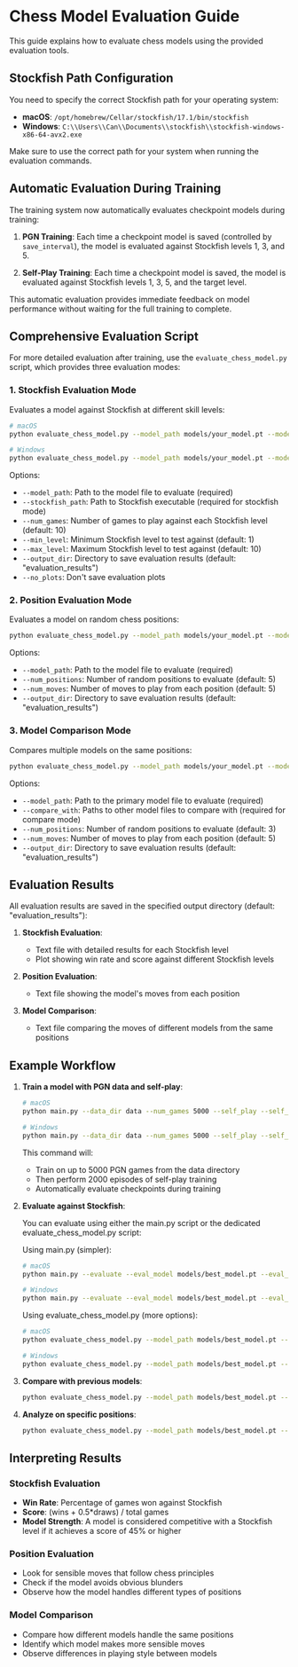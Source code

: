 # Chess Model Evaluation Guide

This guide explains how to evaluate chess models using the provided evaluation tools.

## Stockfish Path Configuration

You need to specify the correct Stockfish path for your operating system:

- **macOS**: `/opt/homebrew/Cellar/stockfish/17.1/bin/stockfish`
- **Windows**: `C:\\Users\\Can\\Documents\\stockfish\\stockfish-windows-x86-64-avx2.exe`

Make sure to use the correct path for your system when running the evaluation commands.

## Automatic Evaluation During Training

The training system now automatically evaluates checkpoint models during training:

1. **PGN Training**: Each time a checkpoint model is saved (controlled by `save_interval`), the model is evaluated against Stockfish levels 1, 3, and 5.

2. **Self-Play Training**: Each time a checkpoint model is saved, the model is evaluated against Stockfish levels 1, 3, 5, and the target level.

This automatic evaluation provides immediate feedback on model performance without waiting for the full training to complete.

## Comprehensive Evaluation Script

For more detailed evaluation after training, use the `evaluate_chess_model.py` script, which provides three evaluation modes:

### 1. Stockfish Evaluation Mode

Evaluates a model against Stockfish at different skill levels:

```bash
# macOS
python evaluate_chess_model.py --model_path models/your_model.pt --mode stockfish --stockfish_path /opt/homebrew/Cellar/stockfish/17.1/bin/stockfish --num_games 10 --min_level 1 --max_level 10

# Windows
python evaluate_chess_model.py --model_path models/your_model.pt --mode stockfish --stockfish_path "C:\\Users\\Can\\Documents\\stockfish\\stockfish-windows-x86-64-avx2.exe" --num_games 10 --min_level 1 --max_level 10
```

Options:
- `--model_path`: Path to the model file to evaluate (required)
- `--stockfish_path`: Path to Stockfish executable (required for stockfish mode)
- `--num_games`: Number of games to play against each Stockfish level (default: 10)
- `--min_level`: Minimum Stockfish level to test against (default: 1)
- `--max_level`: Maximum Stockfish level to test against (default: 10)
- `--output_dir`: Directory to save evaluation results (default: "evaluation_results")
- `--no_plots`: Don't save evaluation plots

### 2. Position Evaluation Mode

Evaluates a model on random chess positions:

```bash
python evaluate_chess_model.py --model_path models/your_model.pt --mode positions --num_positions 5 --num_moves 5
```

Options:
- `--model_path`: Path to the model file to evaluate (required)
- `--num_positions`: Number of random positions to evaluate (default: 5)
- `--num_moves`: Number of moves to play from each position (default: 5)
- `--output_dir`: Directory to save evaluation results (default: "evaluation_results")

### 3. Model Comparison Mode

Compares multiple models on the same positions:

```bash
python evaluate_chess_model.py --model_path models/your_model.pt --mode compare --compare_with models/model1.pt models/model2.pt --num_positions 3 --num_moves 5
```

Options:
- `--model_path`: Path to the primary model file to evaluate (required)
- `--compare_with`: Paths to other model files to compare with (required for compare mode)
- `--num_positions`: Number of random positions to evaluate (default: 3)
- `--num_moves`: Number of moves to play from each position (default: 5)
- `--output_dir`: Directory to save evaluation results (default: "evaluation_results")

## Evaluation Results

All evaluation results are saved in the specified output directory (default: "evaluation_results"):

1. **Stockfish Evaluation**:
   - Text file with detailed results for each Stockfish level
   - Plot showing win rate and score against different Stockfish levels

2. **Position Evaluation**:
   - Text file showing the model's moves from each position

3. **Model Comparison**:
   - Text file comparing the moves of different models from the same positions

## Example Workflow

1. **Train a model with PGN data and self-play**:
   ```bash
   # macOS
   python main.py --data_dir data --num_games 5000 --self_play --self_play_episodes 2000 --stockfish_path /opt/homebrew/Cellar/stockfish/17.1/bin/stockfish

   # Windows
   python main.py --data_dir data --num_games 5000 --self_play --self_play_episodes 2000 --stockfish_path "C:\\Users\\Can\\Documents\\stockfish\\stockfish-windows-x86-64-avx2.exe"
   ```

   This command will:
   - Train on up to 5000 PGN games from the data directory
   - Then perform 2000 episodes of self-play training
   - Automatically evaluate checkpoints during training

2. **Evaluate against Stockfish**:

   You can evaluate using either the main.py script or the dedicated evaluate_chess_model.py script:

   Using main.py (simpler):
   ```bash
   # macOS
   python main.py --evaluate --eval_model models/best_model.pt --eval_games 20 --stockfish_path /opt/homebrew/Cellar/stockfish/17.1/bin/stockfish

   # Windows
   python main.py --evaluate --eval_model models/best_model.pt --eval_games 20 --stockfish_path "C:\\Users\\Can\\Documents\\stockfish\\stockfish-windows-x86-64-avx2.exe"
   ```

   Using evaluate_chess_model.py (more options):
   ```bash
   # macOS
   python evaluate_chess_model.py --model_path models/best_model.pt --mode stockfish --stockfish_path /opt/homebrew/Cellar/stockfish/17.1/bin/stockfish --num_games 20

   # Windows
   python evaluate_chess_model.py --model_path models/best_model.pt --mode stockfish --stockfish_path "C:\\Users\\Can\\Documents\\stockfish\\stockfish-windows-x86-64-avx2.exe" --num_games 20
   ```

3. **Compare with previous models**:
   ```bash
   python evaluate_chess_model.py --model_path models/best_model.pt --mode compare --compare_with models/model_pgn_final.pt models/model_self_play_final.pt
   ```

4. **Analyze on specific positions**:
   ```bash
   python evaluate_chess_model.py --model_path models/best_model.pt --mode positions --num_positions 10 --num_moves 10
   ```

## Interpreting Results

### Stockfish Evaluation

- **Win Rate**: Percentage of games won against Stockfish
- **Score**: (wins + 0.5*draws) / total games
- **Model Strength**: A model is considered competitive with a Stockfish level if it achieves a score of 45% or higher

### Position Evaluation

- Look for sensible moves that follow chess principles
- Check if the model avoids obvious blunders
- Observe how the model handles different types of positions

### Model Comparison

- Compare how different models handle the same positions
- Identify which model makes more sensible moves
- Observe differences in playing style between models

